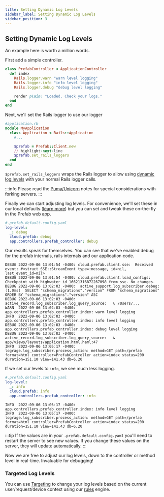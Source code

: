 ```yaml
---
title: Setting Dynamic Log Levels
sidebar_label: Setting Dynamic Log Levels
sidebar_position: 3
---
```


## Setting Dynamic Log Levels

An example here is worth a million words.

First add a simple controller.

```ruby
class PrefabController < ApplicationController
  def index
    Rails.logger.warn "warn level logging"
    Rails.logger.info "info level logging"
    Rails.logger.debug "debug level logging"

    render plain: "Loaded. Check your logs."
  end
end
```

Next, we'll set the Rails logger to use our logger

```ruby
#application.rb
module MyApplication
  class Application < Rails::Application
    #...

    $prefab = Prefab::Client.new
    // highlight-next-line
    $prefab.set_rails_loggers
  end
end
```

`$prefab.set_rails_loggers` wraps the Rails logger to allow using [dynamic log levels](/docs/explanations/features/targeted-log-levels) with your normal Rails logger calls.

:::info
Please read the [Puma/Unicorn](/docs/ruby-sdk/ruby#special-considerations-with-forking-servers-like-puma--unicorn-that-use-workers) notes for special considerations with forking servers.
:::

Finally we can start adjusting log levels. For convenience, we'll set these in our local defaults ([learn more](/docs/explanations/defaults)) but you can set and tweak these on-the-fly in the Prefab web app.

```yaml
#.prefab.default.config.yaml
log-level:
  _: debug
  cloud.prefab: debug
  app.controllers.prefab_controller: debug
```

Our results speak for themselves. You can see that we've enabled debug for the prefab internals, rails internals and our application code.

```shell
DEBUG 2022-09-06 13:01:54 -0400: cloud.prefab.client.sse:  Received event: #<struct SSE::StreamEvent type=:message, id=nil, last_event_id=nil>
DEBUG 2022-09-06 13:01:54 -0400: cloud.prefab.client.load_configs:  Checkpoint with highwater id 16621316872267098 from sse. No changes.
DEBUG 2022-09-06 13:02:03 -0400:  active_support.log_subscriber.debug:    (1.0ms)  SELECT "schema_migrations"."version" FROM "schema_migrations" ORDER BY "schema_migrations"."version" ASC
DEBUG 2022-09-06 13:02:03 -0400:  active_record.log_subscriber.log_query_source:   ↳ /Users/...
WARN  2022-09-06 13:02:03 -0400:  app.controllers.prefab_controller.index: warn level logging
INFO  2022-09-06 13:02:03 -0400:  app.controllers.prefab_controller.index: info level logging
DEBUG 2022-09-06 13:02:03 -0400:  app.controllers.prefab_controller.index: debug level logging
DEBUG 2022-09-06 13:02:03 -0400:  active_record.log_subscriber.log_query_source:   ↳ app/views/layouts/application.html.haml:47
INFO  2022-09-06 13:05:17 -0400:  lograge.log_subscriber.process_action: method=GET path=/prefab format=html controller=PrefabController action=index status=200 duration=151.10 view=141.43 db=6.20
```

If we set our levels to `info`, we see much less logging.

```yaml
#.prefab.default.config.yaml
log-level:
  _: info
  cloud.prefab: info
  app.controllers.prefab_controller: info
```

```shell
INFO  2022-09-06 13:05:17 -0400:  app.controllers.prefab_controller.index: info level logging
INFO  2022-09-06 13:05:17 -0400:  lograge.log_subscriber.process_action: method=GET path=/prefab format=html controller=PrefabController action=index status=200 duration=151.10 view=141.43 db=6.20
```

:::tip
If the values are in your `.prefab.default.config.yaml` you'll need to restart the server to see new values. If you change these values on the server, they will update automatically.
:::

Now we are free to adjust our log levels, down to the controller or method level in real-time. Invaluable for debugging!

### Targeted Log Levels

You can use [Targeting](/docs/explanations/targeted-log-levels) to change your log levels based on the current user/request/device context using our [rules](/docs/explanations/rules-and-segmentation) engine.
